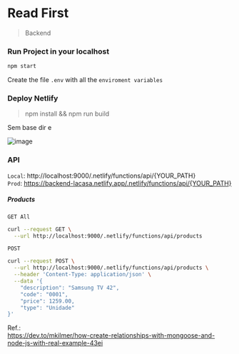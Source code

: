 # Read First
> Backend

### Run Project in your localhost

```sh
npm start
```
Create the file `.env` with all the `enviroment variables`


### Deploy Netlify

> npm install && npm run build

Sem base dir e 

![image](https://user-images.githubusercontent.com/3913593/101977611-590ab180-3c2d-11eb-8203-9d2ae9c84af1.png)
   

### API
`Local`: http://localhost:9000/.netlify/functions/api/{YOUR_PATH}   
`Prod`: https://backend-lacasa.netlify.app/.netlify/functions/api/{YOUR_PATH}   

##### Products

`GET All`

```sh
curl --request GET \
  --url http://localhost:9000/.netlify/functions/api/products
```

`POST`

```sh
curl --request POST \
  --url http://localhost:9000/.netlify/functions/api/products \
  --header 'Content-Type: application/json' \
  --data '{
	"description": "Samsung TV 42",
	"code": "0001",
	"price": 1259.00,
	"type": "Unidade"
}'
```

Ref.:   
https://dev.to/mkilmer/how-create-relationships-with-mongoose-and-node-js-with-real-example-43ei
